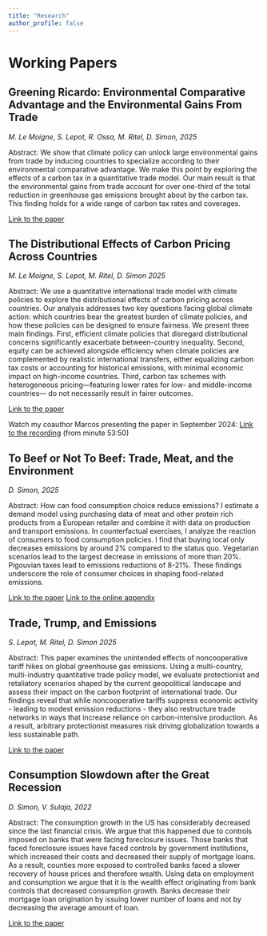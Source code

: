 ```yaml
---
title: "Research"
author_profile: false
---
```


# Working Papers


## Greening Ricardo: Environmental Comparative Advantage and the Environmental Gains From Trade

*M. Le Moigne, S. Lepot, R. Ossa, M. Ritel, D. Simon, 2025*

Abstract: We show that climate policy can unlock large environmental gains from trade by inducing countries to specialize according to their environmental comparative advantage. We make this point by exploring the effects of a carbon tax in a quantitative trade model. Our main result is that the environmental gains from trade account for over one-third of the total reduction in greenhouse gas emissions brought about by the carbon tax. This finding holds for a wide range of carbon tax rates and coverages.

[Link to the paper](https://www.econ.uzh.ch/dam/jcr:b47a7d51-2eb8-44ce-9612-ac7ad6677dcd/Greening%20Ricardo.pdf)


## The Distributional Effects of Carbon Pricing Across Countries


*M. Le Moigne, S. Lepot, M. Ritel, D. Simon 2025*

Abstract: We use a quantitative international trade model with climate policies to explore the distributional effects of carbon pricing across countries. Our analysis addresses two key questions facing global climate action: which countries bear the greatest burden of climate policies, and how these policies can be designed to ensure fairness. We present three main findings. First, efficient climate policies that disregard distributional concerns significantly exacerbate between-country inequality. Second, equity can be achieved alongside efficiency when climate policies are complemented by realistic international transfers, either equalizing carbon tax costs or accounting for historical emissions, with minimal economic impact on high-income countries. Third, carbon tax schemes with heterogeneous pricing—featuring lower rates for low- and middle-income countries— do not necessarily result in fairer outcomes.

[Link to the paper](https://github.com/simondzs/simondzs.github.io/blob/master/_media/The_Distributional_Effects_of_Carbon_Pricing.pdf)


Watch my coauthor Marcos presenting the paper in September 2024: [Link to the recording](https://www.youtube.com/watch?v=9p2SUzHtVDg&list=PL2gnsP0zo0wc1LEsaTJ--SZJgs-H6saK3&index=7) (from minute 53:50)

## To Beef or Not To Beef: Trade, Meat, and the Environment

*D. Simon, 2025*

Abstract: How can food consumption choice reduce emissions? I estimate a demand model using purchasing data of meat and other protein rich products from a European retailer and combine it with data on production and transport emissions. In counterfactual exercises, I analyze the reaction of consumers to food consumption policies. I find that buying local only decreases emissions by around 2% compared to the status quo. Vegetarian scenarios lead to the largest decrease in emissions of more than 20%. Pigouvian taxes lead to emissions reductions of 8-21%. These findings underscore the role of consumer choices in shaping food-related emissions.

[Link to the paper](https://github.com/simondzs/simondzs.github.io/blob/master/_media/simondzs-tme.pdf)
[Link to the online appendix](https://github.com/simondzs/simondzs.github.io/blob/master/_media/simondzs-tme-online-appendix.pdf)


## Trade, Trump, and Emissions

*S. Lepot, M. Ritel, D. Simon 2025*

Abstract: This paper examines the unintended effects of noncooperative tariff hikes on global greenhouse gas emissions. Using a multi-country, multi-industry quantitative trade policy model, we evaluate protectionist and retaliatory scenarios shaped by the current geopolitical landscape and assess their impact on the carbon footprint of international trade. Our findings reveal that while noncooperative tariffs suppress economic activity - leading to modest emission reductions - they also restructure trade networks in ways that increase reliance on carbon-intensive production. As a result, arbitrary protectionist measures risk driving globalization towards a less sustainable path.

[Link to the paper](https://github.com/simondzs/simondzs.github.io/blob/master/_media/lrs-trump-trade-emissions.pdf)

## Consumption Slowdown after the Great Recession

*D. Simon, V. Sulaja, 2022*

Abstract: The consumption growth in the US has considerably decreased since the last financial crisis. We argue that this happened due to controls imposed on banks that were facing foreclosure issues. Those banks that faced foreclosure issues have faced controls by government institutions, which increased their costs and decreased their supply of mortgage loans. As a result, counties more exposed to controlled banks faced a slower recovery of house prices and therefore wealth. Using data on employment and consumption we argue that it is the wealth effect originating from bank controls that decreased consumption growth. Banks decrease their mortgage loan origination by issuing lower number of loans and not by decreasing the average amount of loan.

[Link to the paper](https://github.com/simondzs/simondzs.github.io/blob/master/_media/simonsulaja-consumptionslowdown.pdf)



<!-- # Work in Progress -->


